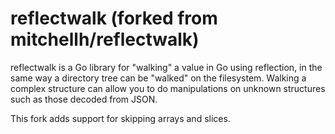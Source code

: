 # reflectwalk (forked from mitchellh/reflectwalk)

reflectwalk is a Go library for "walking" a value in Go using reflection,
in the same way a directory tree can be "walked" on the filesystem. Walking
a complex structure can allow you to do manipulations on unknown structures
such as those decoded from JSON.

This fork adds support for skipping arrays and slices.
